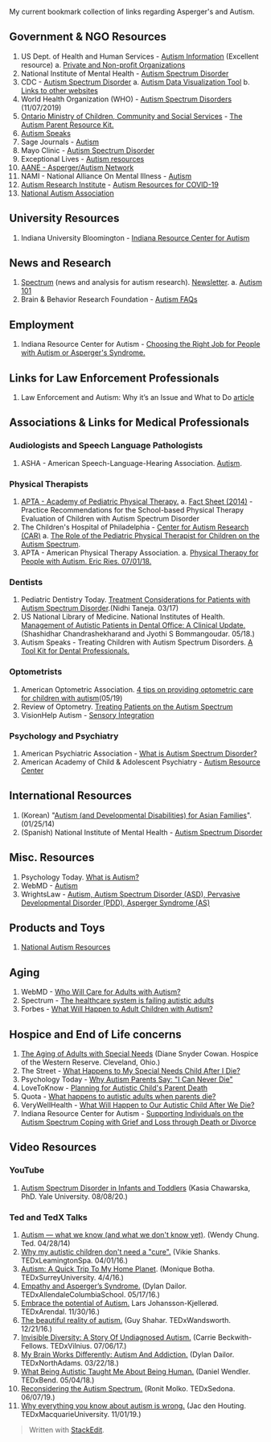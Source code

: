 
My current bookmark collection of links regarding Asperger's and Autism.

## Government & NGO Resources
1. US Dept. of Health and Human Services - [Autism Information](https://www.hhs.gov/programs/topic-sites/autism/index.html) (Excellent resource)
	a. [Private and Non-profit Organizations](https://iacc.hhs.gov/resources/private-organizations/)
2. National Institute of Mental Health - [Autism Spectrum Disorder](https://www.nimh.nih.gov/health/publications/autism-spectrum-disorder/index.shtml)
3. CDC - [Autism Spectrum Disorder](https://www.cdc.gov/ncbddd/autism/index.html)
	a. [Autism Data Visualization Tool](https://www.cdc.gov/ncbddd/autism/data/index.html)
	b. [Links to other websites](https://www.cdc.gov/ncbddd/autism/links.html)
4. World Health Organization (WHO) - [Autism Spectrum Disorders](https://www.who.int/news-room/fact-sheets/detail/autism-spectrum-disorders) (11/07/2019)
5. [Ontario Ministry of Children, Community and Social Services](http://www.children.gov.on.ca/) - [The Autism Parent Resource Kit.](http://www.children.gov.on.ca/htdocs/English/documents/specialneeds/autism/aprk/Autism_Parenting_Kit_English.pdf)
6. [Autism Speaks](https://www.autismspeaks.org/) 
7. Sage Journals - [Autism](https://journals.sagepub.com/home/aut)
8. Mayo Clinic - [Autism Spectrum Disorder](https://www.mayoclinic.org/diseases-conditions/autism-spectrum-disorder/symptoms-causes/syc-20352928)
9. Exceptional Lives - [Autism resources](https://www.exceptionallives.org/resources?gclid=Cj0KCQjwo6D4BRDgARIsAA6uN18NfK-uhBYN6gcj3hmHIwbldougdnhlpZiw0TH_9nAeFlv1XwLpX_saAk_DEALw_wcB#autism)
10. [AANE - Asperger/Autism Network](https://www.aane.org/)  
11. NAMI - National Alliance On Mental Illness - [Autism](https://www.nami.org/Learn-More/Mental-Health-Conditions/Related-Conditions/Autism) 
12. [Autism Research Institute](https://www.autism.org/) - [Autism Resources for COVID-19](https://www.autism.org/covid-19-resources/)
13. [National Autism Association](https://nationalautismassociation.org/)

## University Resources
1. Indiana University Bloomington - [Indiana Resource Center for Autism](https://www.iidc.indiana.edu/irca/index.html)

## News and Research
1. [Spectrum](https://www.spectrumnews.org/) (news and analysis for autism research).  [Newsletter](https://www.spectrumnews.org/newsletter/). 
	a. [Autism 101](https://www.spectrumnews.org/features/special-reports/autism-101/)
2. Brain & Behavior Research Foundation - [Autism FAQs](https://www.bbrfoundation.org/faq/frequently-asked-questions-about-autism)

## Employment
1. Indiana Resource Center for Autism - [Choosing the Right Job for People with Autism or Asperger's Syndrome.](https://www.iidc.indiana.edu/irca/articles/choosing-the-right-job-for-people-with-autism-or-aspergers-syndrome.html)

## Links for Law Enforcement Professionals
1. Law Enforcement and Autism: Why it’s an Issue and What to Do [article](https://ibcces.org/blog/2020/06/22/law-enforcement-autism-why-important/)

## Associations & Links for Medical Professionals

### Audiologists and Speech Language Pathologists
1. ASHA - American Speech-Language-Hearing Association. [Autism](https://www.asha.org/public/speech/disorders/autism/).

### Physical Therapists
 1. [APTA - Academy of Pediatric Physical Therapy.](https://pediatricapta.org/search/index.cfm#?cludoquery=autism&cludopage=1&cludorefurl=https://pediatricapta.org/&cludorefpt=APTA%20Pediatrics) 
	 a. [Fact Sheet (2014)](https://pediatricapta.org/includes/fact-sheets/pdfs/14%20Prac%20Rec%20for%20Schools%20for%20Eval%20of%20Autism.pdf) - Practice Recommendations for the School-based Physical Therapy Evaluation of Children with Autism Spectrum Disorder
2. The Children's Hospital of Philadelphia -  [Center for Autism Research (CAR)](https://www.carautismroadmap.org/) 
	a. [The Role of the Pediatric Physical Therapist for Children on the Autism Spectrum](https://www.carautismroadmap.org/the-role-of-the-pediatric-physical-therapist-for-children-with-autism-spectrum-disorder/).
3. APTA - American Physical Therapy Association. 
	a. [Physical Therapy for People with Autism. Eric Ries. 07/01/18.]([https://www.apta.org/apta-magazine/2018/07/01/physical-therapy-for-people-with-autism](https://www.apta.org/apta-magazine/2018/07/01/physical-therapy-for-people-with-autism)) 

### Dentists
1. Pediatric Dentistry Today. [Treatment Considerations for Patients with Autism Spectrum Disorder](http://www.pediatricdentistrytoday.org/assets/3/23/Residents_Corner1.PDF).(Nidhi Taneja. 03/17) 
2. US National Library of Medicine. National Institutes of Health. [Management of Autistic Patients in Dental Office: A Clinical Update. ](https://www.ncbi.nlm.nih.gov/pmc/articles/PMC6102426/) (Shashidhar Chandrashekharand and Jyothi S Bommangoudar. 05/18.)
3. Autism Speaks - Treating Children with Autism Spectrum Disorders.  [A Tool Kit for Dental Professionals.](https://www.autismspeaks.org/sites/default/files/2018-08/Dental%20Professionals%20Tool%20Kit.pdf)

### Optometrists
1. American Optometric Association. [4 tips on providing optometric care for children with autism](https://www.aoa.org/news/clinical-eye-care/tips-on-providing-optometric-care-for-children-with-autism)(05/19)
2. Review of Optometry. [Treating Patients on the Autism Spectrum](https://www.reviewofoptometry.com/article/treating-patients-on-the-autism-spectrum)
3. VisionHelp Autism - [Sensory Integration](https://visionhelp.com/category/autism-sensory-integration/)

### Psychology and Psychiatry
1. American Psychiatric Association - [What is Autism Spectrum Disorder?](https://www.psychiatry.org/patients-families/autism/what-is-autism-spectrum-disorder)
2. American Academy of Child & Adolescent Psychiatry - [Autism Resource Center](https://www.aacap.org/AACAP/Families_and_Youth/Resource_Centers/Autism_Resource_Center/Home.aspx)

## International Resources
1. (Korean) "[Autism (and Developmental Disabilities) for Asian Families](https://www.youtube.com/watch?v=_OUoMGB2Ut8)". (01/25/14)
2. (Spanish) National Institute of Mental Health - [Autism Spectrum Disorder](https://www.nimh.nih.gov/health/publications/espanol/trastornos-del-espectro-autista/index.shtml) 

## Misc. Resources
1. Psychology Today.  [What is Autism?](https://www.psychologytoday.com/us/basics/autism)
2. WebMD - [Autism](https://www.webmd.com/brain/autism/understanding-autism-basics)
3. WrightsLaw - [Autism, Autism Spectrum Disorder (ASD), Pervasive Developmental Disorder (PDD), Asperger Syndrome (AS)](https://www.wrightslaw.com/info/autism.index.htm)

## Products and Toys
1. [National Autism Resources](https://www.nationalautismresources.com/)

## Aging
1. WebMD - [Who Will Care for Adults with Autism?](https://www.webmd.com/brain/autism/news/20130823/who-will-care-for-children-with-autism-when-theyre-adults)
2. Spectrum - [The healthcare system is failing autistic adults](https://www.spectrumnews.org/features/deep-dive/healthcare-system-failing-autistic-adults/)
3. Forbes - [What Will Happen to Adult Children with Autism?](https://www.forbes.com/sites/nextavenue/2016/07/22/what-will-happen-to-adult-children-with-autism/#116d4ca21a92)

## Hospice and End of Life concerns
1. [The Aging of Adults with Special Needs](https://www.hospicewr.org/western-reserve-carelink/Pages/The-Aging-of-Adults-with-Special-Needs.aspx) (Diane Snyder Cowan. Hospice of the Western Reserve. Cleveland, Ohio.)
2. The Street - [What Happens to My Special Needs Child After I Die?](https://www.thestreet.com/personal-finance/what-happens-to-my-special-needs-child-after-i-die-13837726)
3. Psychology Today - [Why Autism Parents Say: "I Can Never Die"](https://www.psychologytoday.com/us/blog/all-families-are-not-alike/201904/why-autism-parents-say-i-can-never-die)
4. LoveToKnow - [Planning for Autistic Child's Parent Death](https://autism.lovetoknow.com/Death_of_Parent_of_Autistic_Child)
5. Quota - [What happens to autistic adults when parents die?](https://www.quora.com/What-happens-to-autistic-adults-when-parents-die) 
6. VeryWellHealth - [What Will Happen to Our Autistic Child After We Die?](https://www.verywellhealth.com/autistic-child-parent-death-259909)
7. Indiana Resource Center for Autism - [Supporting Individuals on the Autism Spectrum Coping with Grief and Loss through Death or Divorce](https://www.iidc.indiana.edu/irca/articles/supporting-individuals-on-the-autism-spectrum-coping-with-grief-and-loss.html)
 
## Video Resources

### YouTube

 1. [Autism Spectrum Disorder in Infants and Toddlers](https://www.youtube.com/watch?v=_nOgfA5Buv0) (Kasia Chawarska, PhD. Yale University. 08/08/20.)

### Ted and TedX Talks
1. [Autism — what we know (and what we don't know yet)](https://www.youtube.com/watch?v=wKlMcLTqRLs). (Wendy Chung. Ted. 04/28/14)
2. [Why my autistic children don't need a "cure".](https://www.youtube.com/watch?v=Xts1F-PoUNA) (Vikie Shanks. TEDxLeamingtonSpa. 04/01/16.)
3. [Autism: A Quick Trip To My Home Planet](https://www.youtube.com/watch?v=NCAErePScO0). (Monique Botha. TEDxSurreyUniversity. 4/4/16.)
4. [Empathy and Asperger’s Syndrome.](https://www.youtube.com/watch?v=TajItoz3ftI) (Dylan Dailor. TEDxAllendaleColumbiaSchool. 05/17/16.)
5. [Embrace the potential of Autism.](https://www.youtube.com/watch?v=PcQwHHbjZ0A) Lars Johansson-Kjellerød. TEDxArendal. 11/30/16.)
6. [The beautiful reality of autism.](https://www.youtube.com/watch?v=S8Nb2FDmQo4) (Guy Shahar. TEDxWandsworth. 12/21/16.)
7. [Invisible Diversity: A Story Of Undiagnosed Autism.](https://www.youtube.com/watch?v=cF2dhWWUyQ4) (Carrie Beckwith-Fellows. TEDxVilnius. 07/06/17.)
8. [My Brain Works Differently: Autism And Addiction.](https://www.youtube.com/watch?v=FU5nUEfCDdI) (Dylan Dailor. TEDxNorthAdams. 03/22/18.) 
9. [What Being Autistic Taught Me About Being Human.](https://www.youtube.com/watch?v=KeMW2Asu8vg) (Daniel Wendler. TEDxBend. 05/04/18.)
10. [Reconsidering the Autism Spectrum.](https://www.youtube.com/watch?v=2v33Hm3WswY) (Ronit Molko. TEDxSedona. 06/07/19.)
11. [Why everything you know about autism is wrong.](https://www.youtube.com/watch?v=A1AUdaH-EPM) (Jac den Houting. TEDxMacquarieUniversity. 11/01/19.)

> Written with [StackEdit](https://stackedit.io/).
